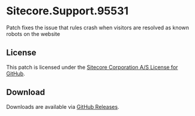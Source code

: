 # Sitecore.Support.95531
Patch fixes the issue that rules crash when visitors are resolved as known robots on the website

## License  
This patch is licensed under the [Sitecore Corporation A/S License for GitHub](https://github.com/sitecoresupport/Sitecore.Support.95531/blob/master/LICENSE).  

## Download  
Downloads are available via [GitHub Releases](https://github.com/sitecoresupport/Sitecore.Support.95531/releases).  
